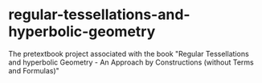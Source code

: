 # regular-tessellations-and-hyperbolic-geometry
The pretextbook project associated with the book "Regular Tessellations and hyperbolic Geometry - An Approach by Constructions (without Terms and Formulas)"
